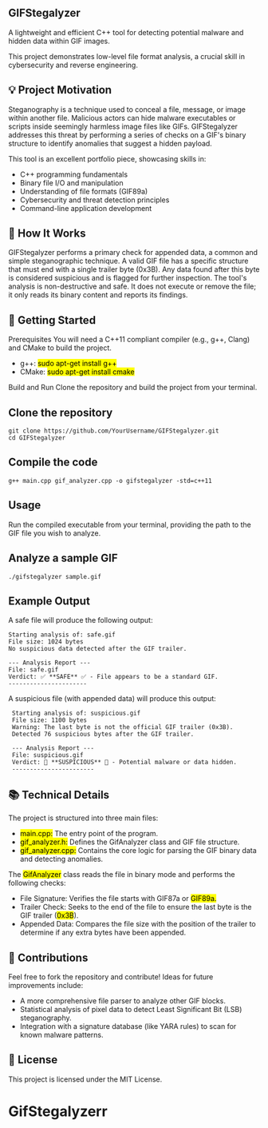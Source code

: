 ## GIFStegalyzer
 
A lightweight and efficient C++ tool for detecting potential malware and hidden data within GIF images. 

This project demonstrates low-level file format analysis, a crucial skill in cybersecurity and reverse engineering.
##

## 💡 Project Motivation
 
Steganography is a technique used to conceal a file, message, or image within another file. Malicious actors can hide malware executables or scripts inside seemingly harmless image files like GIFs. GIFStegalyzer addresses this threat by performing a series of checks on a GIF's binary structure to identify anomalies that suggest a hidden payload.

 This tool is an excellent portfolio piece, showcasing skills in:
- C++ programming fundamentals
- Binary file I/O and manipulation
- Understanding of file formats (GIF89a)
- Cybersecurity and threat detection principles
- Command-line application development
##

## 🔬 How It Works

GIFStegalyzer performs a primary check for appended data, a common and simple steganographic technique. A valid GIF file has a specific structure that must end with a single trailer byte (0x3B). Any data found after this byte is considered suspicious and is flagged for further inspection.
The tool's analysis is non-destructive and safe. It does not execute or remove the file; it only reads its binary content and reports its findings.
##

## 🚀 Getting Started

Prerequisites
You will need a C++11 compliant compiler (e.g., g++, Clang) and CMake to build the project.

- g++: <mark>sudo apt-get install g++</mark>
- CMake: <mark>sudo apt-get install cmake</mark>

Build and Run
Clone the repository and build the project from your terminal.
## Clone the repository           
    git clone https://github.com/YourUsername/GIFStegalyzer.git
    cd GIFStegalyzer

## Compile the code
    g++ main.cpp gif_analyzer.cpp -o gifstegalyzer -std=c++11

##

## Usage
Run the compiled executable from your terminal, providing the path to the GIF file you wish to analyze.
## Analyze a sample GIF
    ./gifstegalyzer sample.gif

##

## Example Output
A safe file will produce the following output:

    Starting analysis of: safe.gif
    File size: 1024 bytes
    No suspicious data detected after the GIF trailer.
           
    --- Analysis Report ---
    File: safe.gif
    Verdict: ✅ **SAFE** ✅ - File appears to be a standard GIF.
    ----------------------
A suspicious file (with appended data) will produce this output:
          
     Starting analysis of: suspicious.gif
     File size: 1100 bytes
     Warning: The last byte is not the official GIF trailer (0x3B).
     Detected 76 suspicious bytes after the GIF trailer.
           
     --- Analysis Report ---
     File: suspicious.gif
     Verdict: 🚨 **SUSPICIOUS** 🚨 - Potential malware or data hidden.
     -----------------------

##

## 📚 Technical Details
The project is structured into three main files:
- <mark>main.cpp:</mark> The entry point of the program.
- <mark>gif_analyzer.h:</mark> Defines the GifAnalyzer class and GIF file structure.
- <mark>gif_analyzer.cpp:</mark> Contains the core logic for parsing the GIF binary data and detecting anomalies.

The <mark>GifAnalyzer</mark> class reads the file in binary mode and performs the following checks:
- File Signature: Verifies the file starts with <amrk>GIF87a</mark> or <mark>GIF89a.</mark>
- Trailer Check: Seeks to the end of the file to ensure the last byte is the GIF trailer (<mark>0x3B</mark>).
- Appended Data: Compares the file size with the position of the trailer to determine if any extra bytes have been appended.
##

## 🤝 Contributions
Feel free to fork the repository and contribute! Ideas for future improvements include:
- A more comprehensive file parser to analyze other GIF blocks.
- Statistical analysis of pixel data to detect Least Significant Bit (LSB) steganography.
- Integration with a signature database (like YARA rules) to scan for known malware patterns.

## 📄 License

This project is licensed under the MIT License.

# GifStegalyzerr

